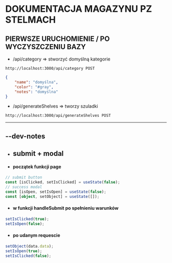 # DOKUMENTACJA MAGAZYNU PZ STELMACH

## PIERWSZE URUCHOMIENIE / PO WYCZYSZCZENIU BAZY
 - /api/category => stworzyć domyślną kategorie
```http request
http://localhost:3000/api/category POST
```
```json
{
    "name": "domyślna",
    "color": "#gray",
    "notes": "domyślna"
}
```
 - /api/generateShelves => tworzy szuladki
```http request
http://localhost:3000/api/generateShelves POST
```

 --- 


 ## --dev-notes
 - ## submit + modal

 - #### początek funkcji page
```typescript
// submit button
const [isClicked, setIsClicked] = useState(false);
// success modal
const [isOpen, setIsOpen] = useState(false);
const [object, setObject] = useState([]);
```

 - #### w funkcji handleSubmit po spełnieniu warunków

```typescript
setIsClicked(true);
setIsOpen(false);
```

 - #### po udanym requescie
```typescript
setObject(data.data);
setIsOpen(true);
setIsClicked(false);
```

